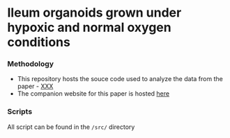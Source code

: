 # Ileum organoids grown under hypoxic and normal oxygen conditions

### Methodology
- This repository hosts the souce code used to analyze the data from the paper - [XXX]()
- The companion website for this paper is hosted [here](https://ashwini-kr-sharma.github.io/Boulant-Hypoxia/)

### Scripts

All script can be found in the `/src/` directory

